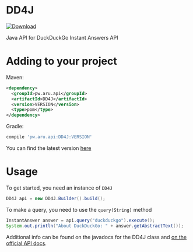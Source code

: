 # DD4J
[ ![Download](https://api.bintray.com/packages/adriantodt/maven/DD4J/images/download.svg) ](https://bintray.com/adriantodt/maven/DD4J/_latestVersion)

Java API for DuckDuckGo Instant Answers API

# Adding to your project

Maven:
```xml
<dependency>
  <groupId>pw.aru.api</groupId>
  <artifactId>DD4J</artifactId>
  <version>VERSION</version>
  <type>pom</type>
</dependency>
```
Gradle:
```gradle
compile 'pw.aru.api:DD4J:VERSION'
```

You can find the latest version [here](https://bintray.com/adriantodt/maven/dd4j)

# Usage

To get started, you need an instance of `DD4J`
```java
DD4J api = new DD4J.Builder().build();
```

To make a query, you need to use the `query(String)` method

```java
InstantAnswer answer = api.query("duckduckgo").execute();
System.out.println("About DuckDuckGo: " + answer.getAbstractText());
```


Additional info can be found on the javadocs for the DD4J class and [on the official API docs](https://duckduckgo.com/api).
